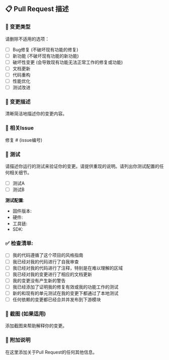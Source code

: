 ## 📋 Pull Request 描述

### 🎯 变更类型
请删除不适用的选项：
- [ ] Bug修复 (不破坏现有功能的修复)
- [ ] 新功能 (不破坏现有功能的新功能)
- [ ] 破坏性变更 (会导致现有功能无法正常工作的修复或功能)
- [ ] 文档更新
- [ ] 代码重构
- [ ] 性能优化
- [ ] 测试改进

### 📝 变更描述
清晰简洁地描述你的变更内容。

### 🔗 相关Issue
修复 # (issue编号)

### 🧪 测试
请描述你运行的测试来验证你的变更。请提供重现的说明。请列出你测试配置的任何相关细节。

- [ ] 测试A
- [ ] 测试B

**测试配置**:
* 固件版本:
* 硬件:
* 工具链:
* SDK:

### ✅ 检查清单:

- [ ] 我的代码遵循了这个项目的风格指南
- [ ] 我已经对我的代码进行了自我审查
- [ ] 我已经对我的代码进行了注释，特别是在难以理解的区域
- [ ] 我已经对我的变更进行了相应的文档更新
- [ ] 我的变更没有产生新的警告
- [ ] 我已经添加了证明我的修复有效或我的功能工作的测试
- [ ] 新的和现有的单元测试在我的变更下都通过了本地测试
- [ ] 任何依赖的变更都已经合并并发布到下游模块

### 📸 截图 (如果适用)
添加截图来帮助解释你的变更。

### 📝 附加说明
在这里添加关于Pull Request的任何其他信息。